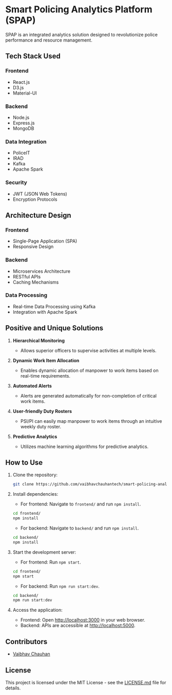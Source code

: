 # Smart Policing Analytics Platform (SPAP)

SPAP is an integrated analytics solution designed to revolutionize police performance and resource management.

## Tech Stack Used

### Frontend
- React.js
- D3.js
- Material-UI

### Backend
- Node.js
- Express.js
- MongoDB

### Data Integration
- PoliceIT
- IRAD
- Kafka
- Apache Spark

### Security
- JWT (JSON Web Tokens)
- Encryption Protocols

## Architecture Design

### Frontend
- Single-Page Application (SPA)
- Responsive Design

### Backend
- Microservices Architecture
- RESTful APIs
- Caching Mechanisms

### Data Processing
- Real-time Data Processing using Kafka
- Integration with Apache Spark

## Positive and Unique Solutions

1. **Hierarchical Monitoring**
   - Allows superior officers to supervise activities at multiple levels.
   
2. **Dynamic Work Item Allocation**
   - Enables dynamic allocation of manpower to work items based on real-time requirements.
   
3. **Automated Alerts**
   - Alerts are generated automatically for non-completion of critical work items.
   
4. **User-friendly Duty Rosters**
   - PSI/PI can easily map manpower to work items through an intuitive weekly duty roster.

5. **Predictive Analytics**
   - Utilizes machine learning algorithms for predictive analytics.

## How to Use

1. Clone the repository:
   ```bash
   git clone https://github.com/vaibhavchauhantech/smart-policing-analytics-platform.git

2. Install dependencies:
   - For frontend: Navigate to `frontend/` and run `npm install`.
   ```bash
   cd frontend/
   npm install
   ```
   - For backend: Navigate to `backend/` and run `npm install`.
   ```bash
   cd backend/
   npm install
   ```

3. Start the development server:
   - For frontend: Run `npm start`.
   ```bash
   cd frontend/
   npm start
   ```
   - For backend: Run `npm run start:dev`.
   ```bash
   cd backend/
   npm run start:dev
   ```

4. Access the application:
   - Frontend: Open [http://localhost:3000](http://localhost:3000) in your web browser.
   - Backend: APIs are accessible at [http://localhost:5000](http://localhost:5000).

## Contributors

- [Vaibhav Chauhan](https://github.com/vaibhavchauhantech)

## License

This project is licensed under the MIT License - see the [LICENSE.md](LICENSE.md) file for details.
```
